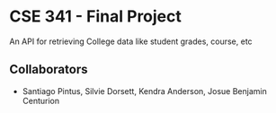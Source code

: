 # CSE 341 - Final Project

An API for retrieving College data like student grades, course, etc

## Collaborators

- Santiago Pintus, Silvie Dorsett, Kendra Anderson, Josue Benjamin Centurion